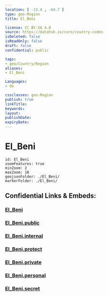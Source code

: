 ```yaml
---
location: [ -13.4 , -64.7 ] 
type: geo-Region
title: El_Beni

license: CC BY-SA 4.0
source: https://datahub.io/core/country-codes
isDeleted: false
isReadOnly: false
draft: false
confidential: public

tags:
- geo/Country/Region
aliases:
- El_Beni

Languages:
- de

cssclasses: geo-Region
publish: true
linkTitle: 
keywords: 
layout: 
publishDate: 
expiryDate: 
---
```


# El_Beni

```leaflet
id: El_Beni
zoomFeatures: true 
minZoom: 2 
maxZoom: 18
geojsonFolder: ./El_Beni/
markerFolder: ./El_Beni/
```


## Confidential Links & Embeds: 

### [El_Beni](/_Standards/Earth/Continent/America~South/Bolivia/departments~Bolivia/El_Beni.md) 

### [El_Beni.public](/_public/Earth/Continent/America~South/Bolivia/departments~Bolivia/El_Beni.public.md) 

### [El_Beni.internal](/_internal/Earth/Continent/America~South/Bolivia/departments~Bolivia/El_Beni.internal.md) 

### [El_Beni.protect](/_protect/Earth/Continent/America~South/Bolivia/departments~Bolivia/El_Beni.protect.md) 

### [El_Beni.private](/_private/Earth/Continent/America~South/Bolivia/departments~Bolivia/El_Beni.private.md) 

### [El_Beni.personal](/_personal/Earth/Continent/America~South/Bolivia/departments~Bolivia/El_Beni.personal.md) 

### [El_Beni.secret](/_secret/Earth/Continent/America~South/Bolivia/departments~Bolivia/El_Beni.secret.md)

